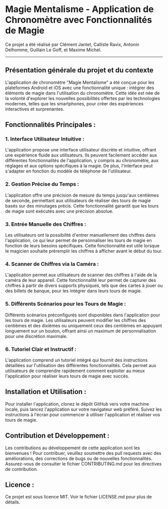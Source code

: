 # Magie Mentalisme - Application de Chronomètre avec Fonctionnalités de Magie

Ce projet a été réalisé par Clément Jantet, Calliste Ravix, Antonin Delhomme, Guillain Le Goff, et Maxime Michel.

---

## Présentation générale du projet et du contexte

L'application de chronomètre "Magie Mentalisme" a été conçue pour les plateformes Android et iOS avec une fonctionnalité unique : intégrer des éléments de magie dans l'utilisation du chronomètre. Cette idée est née de la volonté d'explorer les nouvelles possibilités offertes par les technologies modernes, telles que les smartphones, pour créer des expériences interactives et surprenantes.

## Fonctionnalités Principales :

### 1. Interface Utilisateur Intuitive :

L'application propose une interface utilisateur discrète et intuitive, offrant une expérience fluide aux utilisateurs. Ils peuvent facilement accéder aux différentes fonctionnalités de l'application, y compris au chronomètre, aux réglages et aux options spécifiques à la magie. De plus, l'interface peut s'adapter en fonction du modèle de téléphone de l'utilisateur.

### 2. Gestion Précise du Temps :

L'application offre une précision de mesure du temps jusqu'aux centièmes de seconde, permettant aux utilisateurs de réaliser des tours de magie basés sur des minutages précis. Cette fonctionnalité garantit que les tours de magie sont exécutés avec une précision absolue.

### 3. Entrée Manuelle des Chiffres :

Les utilisateurs ont la possibilité d'entrer manuellement des chiffres dans l'application, ce qui leur permet de personnaliser les tours de magie en fonction de leurs besoins spécifiques. Cette fonctionnalité est utile lorsque le magicien souhaite préremplir les chiffres à afficher avant le début du tour.

### 4. Scanner de Chiffres via la Caméra :

L'application permet aux utilisateurs de scanner des chiffres à l'aide de la caméra de leur appareil. Cette fonctionnalité leur permet de capturer des chiffres à partir de divers supports physiques, tels que des cartes à jouer ou des billets de banque, pour les intégrer dans leurs tours de magie.

### 5. Différents Scénarios pour les Tours de Magie :

Différents scénarios préconfigurés sont disponibles dans l'application pour les tours de magie. Les utilisateurs peuvent modifier les chiffres des centièmes et des dixièmes ou uniquement ceux des centièmes en appuyant longuement sur un bouton, offrant ainsi un maximum de personnalisation pour une discrétion maximale.

### 6. Tutoriel Clair et Instructif :

L'application comprend un tutoriel intégré qui fournit des instructions détaillées sur l'utilisation des différentes fonctionnalités. Cela permet aux utilisateurs de comprendre rapidement comment exploiter au mieux l'application pour réaliser leurs tours de magie avec succès.

## Installation et Utilisation :

Pour installer l'application, clonez le dépôt GitHub vers votre machine locale, puis lancez l'application sur votre navigateur web préféré. Suivez les instructions à l'écran pour commencer à utiliser l'application et réaliser vos tours de magie.

## Contribution et Développement :

Les contributions au développement de cette application sont les bienvenues ! Pour contribuer, veuillez soumettre des pull requests avec des améliorations, des corrections de bugs ou de nouvelles fonctionnalités. Assurez-vous de consulter le fichier CONTRIBUTING.md pour les directives de contribution.

## Licence :

Ce projet est sous licence MIT. Voir le fichier LICENSE.md pour plus de détails.

